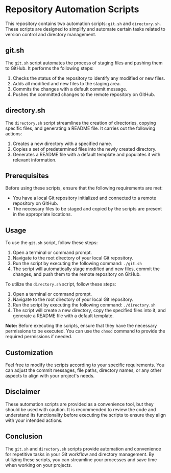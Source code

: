 # Repository Automation Scripts

This repository contains two automation scripts: `git.sh` and `directory.sh`. These scripts are designed to simplify and automate certain tasks related to version control and directory management.

## git.sh

The `git.sh` script automates the process of staging files and pushing them to GitHub. It performs the following steps:

1. Checks the status of the repository to identify any modified or new files.
2. Adds all modified and new files to the staging area.
3. Commits the changes with a default commit message.
4. Pushes the committed changes to the remote repository on GitHub.

## directory.sh

The `directory.sh` script streamlines the creation of directories, copying specific files, and generating a README file. It carries out the following actions:

1. Creates a new directory with a specified name.
2. Copies a set of predetermined files into the newly created directory.
3. Generates a README file with a default template and populates it with relevant information.

## Prerequisites

Before using these scripts, ensure that the following requirements are met:

- You have a local Git repository initialized and connected to a remote repository on GitHub.
- The necessary files to be staged and copied by the scripts are present in the appropriate locations.

## Usage

To use the `git.sh` script, follow these steps:

1. Open a terminal or command prompt.
2. Navigate to the root directory of your local Git repository.
3. Run the script by executing the following command: `./git.sh`
4. The script will automatically stage modified and new files, commit the changes, and push them to the remote repository on GitHub.

To utilize the `directory.sh` script, follow these steps:

1. Open a terminal or command prompt.
2. Navigate to the root directory of your local Git repository.
3. Run the script by executing the following command: `./directory.sh`
4. The script will create a new directory, copy the specified files into it, and generate a README file with a default template.

**Note:** Before executing the scripts, ensure that they have the necessary permissions to be executed. You can use the `chmod` command to provide the required permissions if needed.

## Customization

Feel free to modify the scripts according to your specific requirements. You can adjust the commit messages, file paths, directory names, or any other aspects to align with your project's needs.

## Disclaimer

These automation scripts are provided as a convenience tool, but they should be used with caution. It is recommended to review the code and understand its functionality before executing the scripts to ensure they align with your intended actions.

## Conclusion

The `git.sh` and `directory.sh` scripts provide automation and convenience for repetitive tasks in your Git workflow and directory management. By utilizing these scripts, you can streamline your processes and save time when working on your projects.
